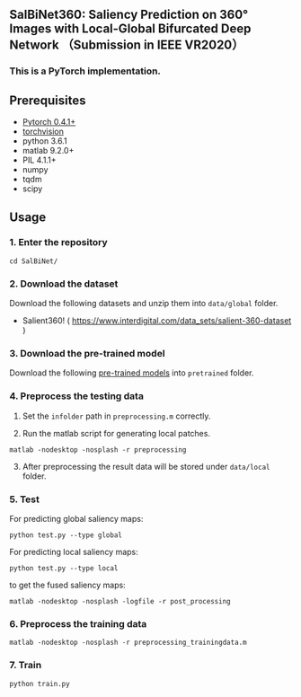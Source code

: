 ## SalBiNet360: Saliency Prediction on 360° Images with Local-Global Bifurcated Deep Network （Submission in IEEE VR2020）

### This is a PyTorch implementation.

## Prerequisites

- [Pytorch 0.4.1+](http://pytorch.org/)
- [torchvision](http://pytorch.org/)
- python 3.6.1
- matlab 9.2.0+
- PIL 4.1.1+
- numpy
- tqdm
- scipy

## Usage

### 1. Enter the repository

```shell
cd SalBiNet/
```

### 2. Download the dataset

Download the following datasets and unzip them into `data/global` folder.

* Salient360!  ( https://www.interdigital.com/data_sets/salient-360-dataset )

### 3. Download the pre-trained model

Download the following [pre-trained models](https://) into `pretrained` folder.

### 4. Preprocess the testing data

1. Set the `infolder` path in `preprocessing.m` correctly.

2. Run the matlab script for generating local patches.
```shell
matlab -nodesktop -nosplash -r preprocessing
```
3. After preprocessing the result data will be stored under `data/local` folder.

### 5. Test

For predicting global saliency maps:
```shell
python test.py --type global
```
For predicting local saliency maps:
```shell
python test.py --type local
```
to get the fused saliency maps:
```shell
matlab -nodesktop -nosplash -logfile -r post_processing
```

### 6. Preprocess the training data

```shell
matlab -nodesktop -nosplash -r preprocessing_trainingdata.m
```

### 7. Train

```shell
python train.py
```
